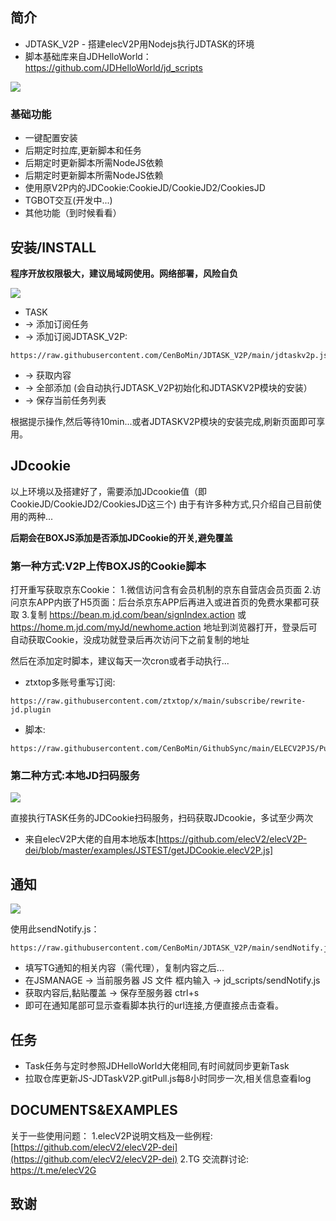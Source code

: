## 简介

- JDTASK_V2P - 搭建elecV2P用Nodejs执行JDTASK的环境
- 脚本基础库来自JDHelloWorld：https://github.com/JDHelloWorld/jd_scripts

![](https://raw.githubusercontent.com/elecV2/elecV2P-dei/master/docs/res/overview.png)

### 基础功能

- 一键配置安装
- 后期定时拉库,更新脚本和任务
- 后期定时更新脚本所需NodeJS依赖
- 后期定时更新脚本所需NodeJS依赖
- 使用原V2P内的JDCookie:CookieJD/CookieJD2/CookiesJD
- TGBOT交互(开发中...)
- 其他功能（到时候看看）


## 安装/INSTALL

**程序开放权限极大，建议局域网使用。网络部署，风险自负**

![](https://raw.githubusercontent.com/CenBoMin/JDTASK_V2P/main/PNGFile/inti.png)

- TASK 
- → 添加订阅任务  
- → 添加订阅JDTASK_V2P:
```
https://raw.githubusercontent.com/CenBoMin/JDTASK_V2P/main/jdtaskv2p.json
```
- → 获取内容 
- → 全部添加 (会自动执行JDTASK_V2P初始化和JDTASKV2P模块的安装）
- → 保存当前任务列表

根据提示操作,然后等待10min...或者JDTASKV2P模块的安装完成,刷新页面即可享用。

## JDcookie
以上环境以及搭建好了，需要添加JDcookie值（即CookieJD/CookieJD2/CookiesJD这三个)
由于有许多种方式,只介绍自己目前使用的两种...

**后期会在BOXJS添加是否添加JDCookie的开关,避免覆盖**

### 第一种方式:V2P上传BOXJS的Cookie脚本
打开重写获取京东Cookie：
1.微信访问含有会员机制的京东自营店会员页面
2.访问京东APP内嵌了H5页面：后台杀京东APP后再进入或进首页的免费水果都可获取
3.复制 https://bean.m.jd.com/bean/signIndex.action 或 https://home.m.jd.com/myJd/newhome.action 地址到浏览器打开，登录后可自动获取Cookie，没成功就登录后再次访问下之前复制的地址

然后在添加定时脚本，建议每天一次cron或者手动执行...
   
- ztxtop多账号重写订阅:
```
https://raw.githubusercontent.com/ztxtop/x/main/subscribe/rewrite-jd.plugin
```
- 脚本:
```
https://raw.githubusercontent.com/CenBoMin/GithubSync/main/ELECV2PJS/PushBoxjsCookie_elecV2p.js
```

### 第二种方式:本地JD扫码服务
![](https://raw.githubusercontent.com/CenBoMin/JDTASK_V2P/main/PNGFile/cookie.png)

直接执行TASK任务的JDCookie扫码服务，扫码获取JDcookie，多试至少两次

- 来自elecV2P大佬的自用本地版本[https://github.com/elecV2/elecV2P-dei/blob/master/examples/JSTEST/getJDCookie.elecV2P.js]

## 通知
![](https://raw.githubusercontent.com/CenBoMin/JDTASK_V2P/main/PNGFile/notify.jpg)

使用此sendNotify.js：
```
https://raw.githubusercontent.com/CenBoMin/JDTASK_V2P/main/sendNotify.js
```
- 填写TG通知的相关内容（需代理），复制内容之后...
- 在JSMANAGE → 当前服务器 JS 文件 框内输入 → jd_scripts/sendNotify.js 
- 获取内容后,黏贴覆盖 → 保存至服务器 ctrl+s
- 即可在通知尾部可显示查看脚本执行的url连接,方便直接点击查看。

## 任务
- Task任务与定时参照JDHelloWorld大佬相同,有时间就同步更新Task
- 拉取仓库更新JS-JDTaskV2P.gitPull.js每8小时同步一次,相关信息查看log

## DOCUMENTS&EXAMPLES

关于一些使用问题：
1.elecV2P说明文档及一些例程: [https://github.com/elecV2/elecV2P-dei](https://github.com/elecV2/elecV2P-dei)
2.TG 交流群讨论: https://t.me/elecV2G

## 致谢


